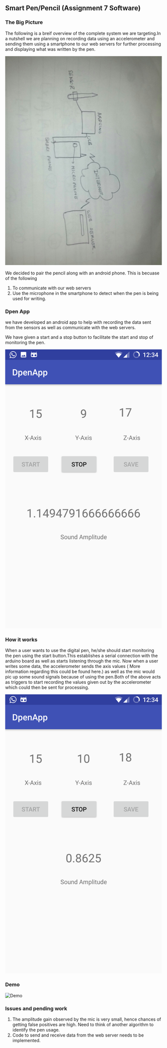 ## Smart Pen/Pencil (Assignment 7 Software)

### The Big Picture

The following is a breif overview of the complete system we are targeting.In a nutshell we are planning on recording data using an accelerometer and sending them using a smartphone to our web servers for further processing and displaying what was written by the pen.

![The big picture](big_pic.jpg)

We decided to pair the pencil along with an android phone. This is becuase of the following
1) To communicate with our web servers
2) Use the microphone in the smartphone to detect when the pen is being used for writing.



### Dpen App

we have developed an android app to help with recording the data sent from the sensors as well as communicate with the web servers.

We have given a start and a stop button to facilitate the start and stop of monitoring the pen.

![Dpen App](normal.png)


### How it works
When a user wants to use the digital pen, he/she should start monitoring the pen using the start button.This establishes a serial connection with the arduino board as well as starts listening through the mic.
Now when a user writes some data, the accelerometer sends the axis values ( More information regarding this could be found here.) as well as the mic would pic up some sound signals because of using the pen.Both of the above acts as triggers to start recording the values given out by the accelerometer which could then be sent for processing.

![while writing](writing.png)


### Demo
![Demo](demo.gif)


### Issues and pending work
1) The amplitude gain observed by the mic is very small, hence chances of getting false positives are high. Need to think of another algorithm to identify the pen usage.
2) Code to send and receive data from the web server needs to be implemented. 
